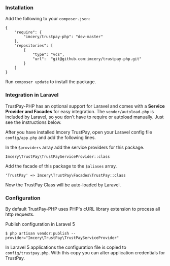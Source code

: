 ### Installation

Add the following to your `composer.json`:

```
{
    "require": {
        "imcery/trustpay-php": "dev-master"
    },
    "repositories": [
        {
            "type": "vcs",
            "url":  "git@github.com:imcery/trustpay-php.git"
        }
    ]
}
```

Run `composer update` to install the package.

### Integration in Laravel


TrustPay-PHP has an optional support for Laravel and comes with a **Service Provider and Facades** for easy integration.
The `vendor/autoload.php` is included by Laravel, so you don't have to require or autoload manually. Just see the instructions below.

After you have installed Imcery TrustPay, open your Laravel config file `config/app.php` and add the following lines.

In the `$providers` array add the service providers for this package.

```
Imcery\TrustPay\TrustPayServiceProvider::class
```

Add the facade of this package to the `$aliases` array.
```
'TrustPay' => Imcery\TrustPay\Facades\TrustPay::class
```

Now the TrustPay Class will be auto-loaded by Laravel.

### Configuration

By default TrustPay-PHP uses PHP's cURL library extension to process all http requests.

Publish configuration in Laravel 5

```
$ php artisan vendor:publish --provider="Imcery\TrustPay\TrustPayServiceProvider"
```

In Laravel 5 applications the configuration file is copied to `config/trustpay.php`.
With this copy you can alter application credentials for TrustPay.

